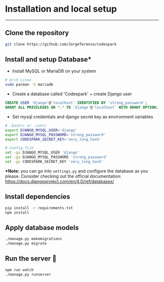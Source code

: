 # Installation and local setup

---

## Clone the repository

```sh
git clone https://github.com/JorgeTerence/codespark
```

## Install and setup Database\*

- Install MySQL or MariaDB on your system

```sh
# Arch Linux
sudo pacman -S mariadb
```

- Create a database called 'Codespark' + create Django user

```sql
CREATE USER 'django'@'localhost' IDENTIFIED BY 'strong_password';
GRANT ALL PRIVILEGES ON *.* TO 'django'@'localhost' WITH GRANT OPTION;
```

- Set mysql credentials and django secret key as environment variables

```sh
# .bashrc or .zshrc
export DJANGO_MYSQL_USER='django'
export DJANGO_MYSQL_PASSWORD='strong_password'
export CODESPARK_SECRET_KEY='very_long_hash'
```

```sh
# config.fish
set -gx DJANGO_MYSQL_USER 'django'
set -gx DJANGO_MYSQL_PASSWORD 'strong_password'
set -gx CODESPARK_SECRET_KEY 'very_long_hash'
```

**\*Note:** you can go into `settings.py` and configure the database as you please. Consider checking out the official documentation: https://docs.djangoproject.com/en/4.0/ref/databases/

## Install dependencies

```sh
pip install -r requirements.txt
npm install
```

## Apply database models

```sh
./manage.py makemigrations
./manage.py migrate
```

## Run the server 🚀

```sh
npm run watch
./manage.py runserver
```

